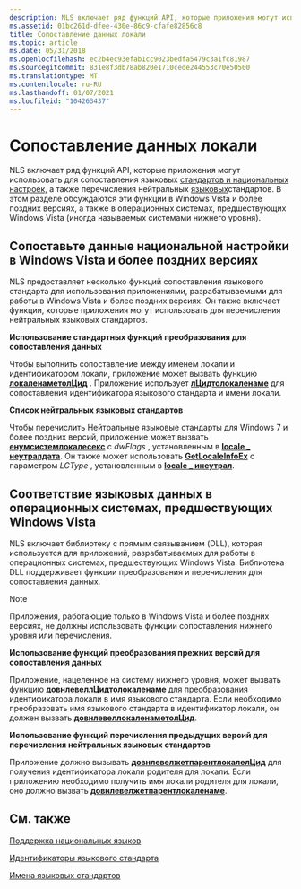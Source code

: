 ```yaml
---
description: NLS включает ряд функций API, которые приложения могут использовать для сопоставления языковых стандартов и национальных настроек, а также перечисления нейтральных языковых стандартов.
ms.assetid: 01bc261d-dfee-430e-86c9-cfafe82856c8
title: Сопоставление данных локали
ms.topic: article
ms.date: 05/31/2018
ms.openlocfilehash: ec2b4ec93efab1cc9023bedfa5479c3a1fc81987
ms.sourcegitcommit: 831e8f3db78ab820e1710cede244553c70e50500
ms.translationtype: MT
ms.contentlocale: ru-RU
ms.lasthandoff: 01/07/2021
ms.locfileid: "104263437"
---
```

# <a name="mapping-locale-data"></a>Сопоставление данных локали

NLS включает ряд функций API, которые приложения могут использовать для сопоставления языковых [стандартов и национальных настроек,](locale-identifiers.md) а также перечисления нейтральных [языковых](locale-names.md)стандартов. В этом разделе обсуждаются эти функции в Windows Vista и более поздних версиях, а также в операционных системах, предшествующих Windows Vista (иногда называемых системами нижнего уровня).

## <a name="map-locale-data-on-windows-vista-and-later"></a>Сопоставьте данные национальной настройки в Windows Vista и более поздних версиях

NLS предоставляет несколько функций сопоставления языкового стандарта для использования приложениями, разрабатываемыми для работы в Windows Vista и более поздних версиях. Он также включает функции, которые приложения могут использовать для перечисления нейтральных языковых стандартов.

**Использование стандартных функций преобразования для сопоставления данных**

Чтобы выполнить сопоставление между именем локали и идентификатором локали, приложение может вызвать функцию [**локаленаметолЦид**](/windows/desktop/api/Winnls/nf-winnls-localenametolcid) . Приложение использует [**лЦидтолокаленаме**](/windows/desktop/api/Winnls/nf-winnls-lcidtolocalename) для сопоставления идентификатора языкового стандарта и имени локали.

**Список нейтральных языковых стандартов**

Чтобы перечислить Нейтральные языковые стандарты для Windows 7 и более поздних версий, приложение может вызвать [**енумсистемлокалесекс**](/windows/desktop/api/Winnls/nf-winnls-enumsystemlocalesex) с *dwFlags* , установленным в [**locale \_ неутралдата**](locale-neutraldata.md). Он также может использовать [**GetLocaleInfoEx**](/windows/desktop/api/Winnls/nf-winnls-getlocaleinfoex) с параметром *LCType* , установленным в [**locale \_ инеутрал**](locale-ineutral.md).

## <a name="map-locale-data-on-pre-windows-vista-operating-systems"></a>Соответствие языковых данных в операционных системах, предшествующих Windows Vista

NLS включает библиотеку с прямым связыванием (DLL), которая используется для приложений, разрабатываемых для работы в операционных системах, предшествующих Windows Vista. Библиотека DLL поддерживает функции преобразования и перечисления для сопоставления данных.

> [!Note]  
> Приложения, работающие только в Windows Vista и более поздних версиях, не должны использовать функции сопоставления нижнего уровня или перечисления.

 

**Использование функций преобразования прежних версий для сопоставления данных**

Приложение, нацеленное на систему нижнего уровня, может вызвать функцию [**довнлевеллЦидтолокаленаме**](downlevellcidtolocalename.md) для преобразования идентификатора локали в имя языкового стандарта. Если необходимо преобразовать имя языкового стандарта в идентификатор локали, он должен вызвать [**довнлевеллокаленаметолЦид**](downlevellocalenametolcid.md).

**Использование функций перечисления предыдущих версий для перечисления нейтральных языковых стандартов**

Приложение должно вызывать [**довнлевелжетпарентлокалелЦид**](downlevelgetparentlocalelcid.md) для получения идентификатора локали родителя для локали. Если приложению необходимо получить имя локали родителя для локали, оно должно вызвать [**довнлевелжетпарентлокаленаме**](downlevelgetparentlocalename.md).

## <a name="related-topics"></a>См. также

<dl> <dt>

[Поддержка национальных языков](using-national-language-support.md)
</dt> <dt>

[Идентификаторы языкового стандарта](locale-identifiers.md)
</dt> <dt>

[Имена языковых стандартов](locale-names.md)
</dt> </dl>

 

 



